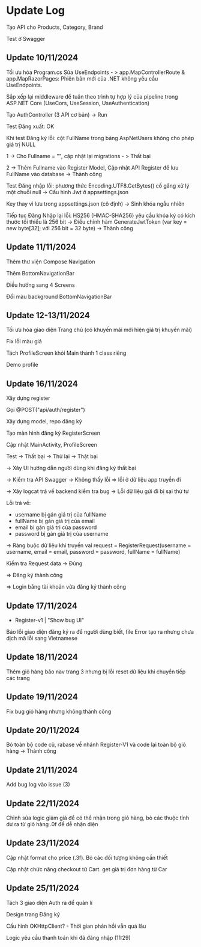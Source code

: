 # Update Log

Tạo API cho Products, Category, Brand

Test ở Swagger

## Update 10/11/2024

Tối ưu hóa Program.cs
Sửa UseEndpoints - > app.MapControllerRoute & app.MapRazorPages: Phiên bản mới của .NET không yêu cầu UseEndpoints.

Sắp xếp lại middleware để tuân theo trình tự hợp lý của pipeline trong ASP.NET Core (UseCors, UseSession, UseAuthentication)

Tạo AuthController (3 API cơ bản) -> Run

Test Đăng xuất: OK

Khi test Đăng ký lỗi: cột FullName trong bảng AspNetUsers không cho phép giá trị NULL

1 -> Cho Fullname = "", cập nhật lại migrations - > Thất bại

2 -> Thêm Fullname vào Register Model, Cập nhật API Register để lưu FullName vào database -> Thành công

Test Đăng nhập lỗi: phương thức Encoding.UTF8.GetBytes() cố gắng xử lý một chuỗi null
-> Cấu hình Jwt ở appsettings.json

Key thay vì lưu trong appsettings.json (cô định) -> Sinh khóa ngẫu nhiên

Tiếp tục Đăng Nhập lại lỗi: HS256 (HMAC-SHA256) yêu cầu khóa ký có kích thước tối thiểu là 256 bit
-> Điều chỉnh hàm GenerateJwtToken (var key = new byte[32]; với 256 bit = 32 byte) -> Thành công

## Update 11/11/2024

Thêm thư viện Compose Navigation

Thêm BottomNavigationBar

Điều hướng sang 4 Screens

Đổi màu background BottomNavigationBar

## Update 12-13/11/2024

Tối ưu hóa giao diện Trang chủ (có khuyến mãi mới hiện giá trị khuyến mãi)

Fix lỗi màu giá

Tách ProfileScreen khỏi Main thành 1 class riêng

Demo profile

## Update 16/11/2024

Xây dựng register

Gọi @POST("api/auth/register")

Xây dựng model, repo đăng ký

Tạo màn hình đăng ký RegisterScreen

Cập nhật MainActivity, ProfileScreen

Test -> Thất bại -> Thử lại -> Thật bại

-> Xây UI hướng dẫn người dùng khi đăng ký thất bại

-> Kiểm tra API Swagger -> Không thấy lỗi => lỗi ở dữ liệu app truyền đi

-> Xây logcat trả về backend kiểm tra bug -> Lỗi dữ liệu gửi đi bị sai thứ tự

Lỗi trả về:
- username bị gán giá trị của fullName
- fullName bị gán giá trị của email
- email bị gán giá trị của password
- password bị gán giá trị của username

-> Ràng buộc dữ liệu khi truyền
val request = RegisterRequest(username = username, email = email, password = password, fullName = fullName)

Kiểm tra Request data -> Đúng

=> Đăng ký thành công

=> Login bằng tài khoản vừa đăng ký thành công

## Update 17/11/2024
- Register-v1 | "Show bug UI"

Báo lỗi giao diện đăng ký ra để người dùng biết, file Error tạo ra nhưng chưa dịch mã lỗi sang Vietnamese

## Update 18/11/2024

Thêm giỏ hàng bào nav trang 3 nhưng bị lỗi reset dữ liệu khi chuyển tiếp các trang

## Update 19/11/2024

Fix bug giỏ hàng nhưng không thành công

## Update 20/11/2024

Bỏ toàn bộ code cũ, rabase về nhánh Register-V1 và code lại toàn bộ giỏ hàng -> Thành công

## Update 21/11/2024

Add bug log vào issue (3)

## Update 22/11/2024

Chỉnh sửa logic giảm giá để có thể nhận trong giỏ hàng, bỏ các thuộc tính dư ra từ giỏ hàng .0f để dễ nhận diện

## Update 23/11/2024

Cập nhật format cho price (.3f). Bỏ các đối tượng không cần thiết 

Cập nhật chức năng checkout từ Cart. get giá trị đơn hàng từ Car

## Update 25/11/2024

Tách 3 giao diện Auth ra để quản lí

Design trang Đăng ký

Cấu hình OKHttpClient? - Thời gian phản hồi vẫn quá lâu

Logic yêu cầu thanh toán khi đã đăng nhập (11:29)


